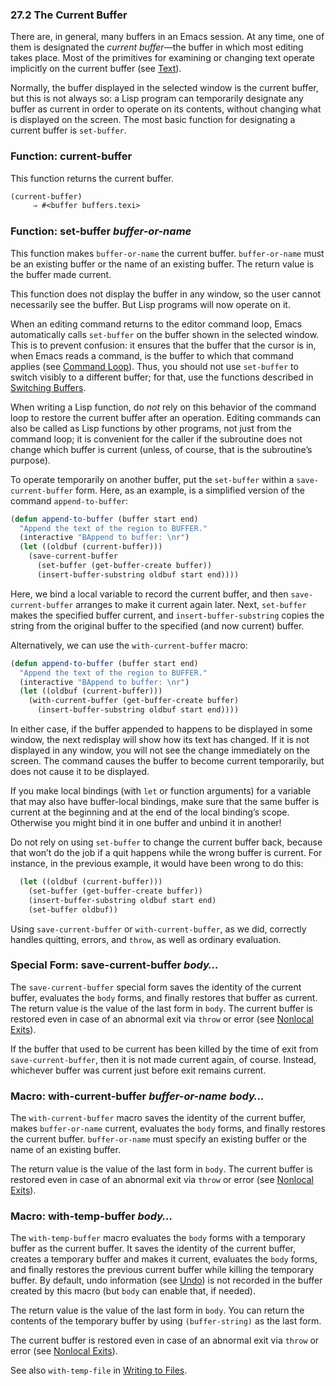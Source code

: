 

### 27.2 The Current Buffer

There are, in general, many buffers in an Emacs session. At any time, one of them is designated the *current buffer*—the buffer in which most editing takes place. Most of the primitives for examining or changing text operate implicitly on the current buffer (see [Text](Text.html)).

Normally, the buffer displayed in the selected window is the current buffer, but this is not always so: a Lisp program can temporarily designate any buffer as current in order to operate on its contents, without changing what is displayed on the screen. The most basic function for designating a current buffer is `set-buffer`.

### Function: **current-buffer**

This function returns the current buffer.

```lisp
(current-buffer)
     ⇒ #<buffer buffers.texi>
```

### Function: **set-buffer** *buffer-or-name*

This function makes `buffer-or-name` the current buffer. `buffer-or-name` must be an existing buffer or the name of an existing buffer. The return value is the buffer made current.

This function does not display the buffer in any window, so the user cannot necessarily see the buffer. But Lisp programs will now operate on it.

When an editing command returns to the editor command loop, Emacs automatically calls `set-buffer` on the buffer shown in the selected window. This is to prevent confusion: it ensures that the buffer that the cursor is in, when Emacs reads a command, is the buffer to which that command applies (see [Command Loop](Command-Loop.html)). Thus, you should not use `set-buffer` to switch visibly to a different buffer; for that, use the functions described in [Switching Buffers](Switching-Buffers.html).

When writing a Lisp function, do *not* rely on this behavior of the command loop to restore the current buffer after an operation. Editing commands can also be called as Lisp functions by other programs, not just from the command loop; it is convenient for the caller if the subroutine does not change which buffer is current (unless, of course, that is the subroutine’s purpose).

To operate temporarily on another buffer, put the `set-buffer` within a `save-current-buffer` form. Here, as an example, is a simplified version of the command `append-to-buffer`:

```lisp
(defun append-to-buffer (buffer start end)
  "Append the text of the region to BUFFER."
  (interactive "BAppend to buffer: \nr")
  (let ((oldbuf (current-buffer)))
    (save-current-buffer
      (set-buffer (get-buffer-create buffer))
      (insert-buffer-substring oldbuf start end))))
```

Here, we bind a local variable to record the current buffer, and then `save-current-buffer` arranges to make it current again later. Next, `set-buffer` makes the specified buffer current, and `insert-buffer-substring` copies the string from the original buffer to the specified (and now current) buffer.

Alternatively, we can use the `with-current-buffer` macro:

```lisp
(defun append-to-buffer (buffer start end)
  "Append the text of the region to BUFFER."
  (interactive "BAppend to buffer: \nr")
  (let ((oldbuf (current-buffer)))
    (with-current-buffer (get-buffer-create buffer)
      (insert-buffer-substring oldbuf start end))))
```

In either case, if the buffer appended to happens to be displayed in some window, the next redisplay will show how its text has changed. If it is not displayed in any window, you will not see the change immediately on the screen. The command causes the buffer to become current temporarily, but does not cause it to be displayed.

If you make local bindings (with `let` or function arguments) for a variable that may also have buffer-local bindings, make sure that the same buffer is current at the beginning and at the end of the local binding’s scope. Otherwise you might bind it in one buffer and unbind it in another!

Do not rely on using `set-buffer` to change the current buffer back, because that won’t do the job if a quit happens while the wrong buffer is current. For instance, in the previous example, it would have been wrong to do this:

```lisp
  (let ((oldbuf (current-buffer)))
    (set-buffer (get-buffer-create buffer))
    (insert-buffer-substring oldbuf start end)
    (set-buffer oldbuf))
```

Using `save-current-buffer` or `with-current-buffer`, as we did, correctly handles quitting, errors, and `throw`, as well as ordinary evaluation.

### Special Form: **save-current-buffer** *body…*

The `save-current-buffer` special form saves the identity of the current buffer, evaluates the `body` forms, and finally restores that buffer as current. The return value is the value of the last form in `body`. The current buffer is restored even in case of an abnormal exit via `throw` or error (see [Nonlocal Exits](Nonlocal-Exits.html)).

If the buffer that used to be current has been killed by the time of exit from `save-current-buffer`, then it is not made current again, of course. Instead, whichever buffer was current just before exit remains current.

### Macro: **with-current-buffer** *buffer-or-name body…*

The `with-current-buffer` macro saves the identity of the current buffer, makes `buffer-or-name` current, evaluates the `body` forms, and finally restores the current buffer. `buffer-or-name` must specify an existing buffer or the name of an existing buffer.

The return value is the value of the last form in `body`. The current buffer is restored even in case of an abnormal exit via `throw` or error (see [Nonlocal Exits](Nonlocal-Exits.html)).

### Macro: **with-temp-buffer** *body…*

The `with-temp-buffer` macro evaluates the `body` forms with a temporary buffer as the current buffer. It saves the identity of the current buffer, creates a temporary buffer and makes it current, evaluates the `body` forms, and finally restores the previous current buffer while killing the temporary buffer. By default, undo information (see [Undo](Undo.html)) is not recorded in the buffer created by this macro (but `body` can enable that, if needed).

The return value is the value of the last form in `body`. You can return the contents of the temporary buffer by using `(buffer-string)` as the last form.

The current buffer is restored even in case of an abnormal exit via `throw` or error (see [Nonlocal Exits](Nonlocal-Exits.html)).

See also `with-temp-file` in [Writing to Files](Writing-to-Files.html#Definition-of-with_002dtemp_002dfile).
